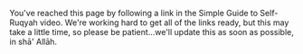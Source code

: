 [path: /aqeedah]:/

You've reached this page by following a link in the Simple Guide to Self-Ruqyah video. We're working hard to get all of the links ready, but this may take a little time, so please be patient...we'll update this as soon as possible, in shā' Allāh.